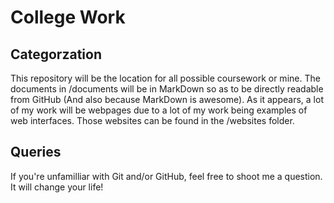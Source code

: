 College Work
=======

Categorzation
-------------

This repository will be the location for all possible coursework or mine. The documents in /documents will be in MarkDown so
as to be directly readable from GitHub (And also because MarkDown is awesome). As it appears, a lot of my work will be
webpages due to a lot of my work being examples of web interfaces. Those websites can be found in the /websites folder.

Queries
-------

If you're unfamilliar with Git and/or GitHub, feel free to shoot me a question. It will change your life!
